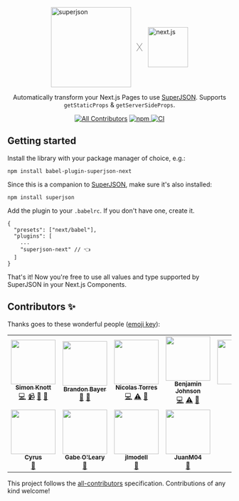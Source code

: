 <p style="display: flex; justify-content: center; align-items: center;">
  <img alt="superjson" src="https://github.com/blitz-js/superjson/raw/main/docs/superjson.png" width="180" />
  <span style="margin: 12px; font-size: 24px; font-weight: 100">X</span>
  <img alt="next.js" src="https://seeklogo.com/images/N/next-js-logo-7929BCD36F-seeklogo.com.png" width="90" />
</p>

<p align="center">
  Automatically transform your Next.js Pages to use <a href="https://github.com/blitz-js/superjson">SuperJSON</a>.
  Supports <code>getStaticProps</code> & <code>getServerSideProps</code>.
</p>

<p align="center">
  <!-- ALL-CONTRIBUTORS-BADGE:START - Do not remove or modify this section -->
<a href="#contributors"><img src="https://img.shields.io/badge/all_contributors-11-orange.svg?style=flat-square" alt="All Contributors"/></a>
<!-- ALL-CONTRIBUTORS-BADGE:END -->
  <a href="https://www.npmjs.com/package/otion">
    <img alt="npm" src="https://img.shields.io/npm/v/babel-plugin-superjson-next" />
  </a>

  <a href="https://github.com/blitz-js/superjson/actions">
    <img
      alt="CI"
      src="https://github.com/blitz-js/superjson/workflows/CI/badge.svg"
    />
  </a>
</p>

## Getting started

Install the library with your package manager of choice, e.g.:

```
npm install babel-plugin-superjson-next
```

Since this is a companion to [SuperJSON](https://github.com/blitz-js/superjson),
make sure it's also installed:

```
npm install superjson
```

Add the plugin to your `.babelrc`.
If you don't have one, create it.


```json5
{
  "presets": ["next/babel"],
  "plugins": [
    ...
    "superjson-next" // 👈
  ]
}
```

That's it! Now you're free to use all values and type supported by SuperJSON in your Next.js Components.

<!-- Potential new section: how it works -->

## Contributors ✨

Thanks goes to these wonderful people ([emoji key](https://allcontributors.org/docs/en/emoji-key)):
<!-- ALL-CONTRIBUTORS-LIST:START - Do not remove or modify this section -->
<!-- prettier-ignore-start -->
<!-- markdownlint-disable -->
<table>
  <tr>
    <td align="center"><a href="https://github.com/Skn0tt"><img src="https://avatars1.githubusercontent.com/u/14912729?v=4?s=100" width="100px;" alt=""/><br /><sub><b>Simon Knott</b></sub></a><br /><a href="https://github.com/blitz-js/babel-plugin-superjson-next/commits?author=Skn0tt" title="Code">💻</a> <a href="#video-Skn0tt" title="Videos">📹</a> <a href="#ideas-Skn0tt" title="Ideas, Planning, & Feedback">🤔</a> <a href="#maintenance-Skn0tt" title="Maintenance">🚧</a></td>
    <td align="center"><a href="https://twitter.com/flybayer"><img src="https://avatars3.githubusercontent.com/u/8813276?v=4?s=100" width="100px;" alt=""/><br /><sub><b>Brandon Bayer</b></sub></a><br /><a href="#ideas-flybayer" title="Ideas, Planning, & Feedback">🤔</a> <a href="#talk-flybayer" title="Talks">📢</a></td>
    <td align="center"><a href="https://github.com/ntgussoni"><img src="https://avatars0.githubusercontent.com/u/10161067?v=4?s=100" width="100px;" alt=""/><br /><sub><b>Nicolas Torres</b></sub></a><br /><a href="https://github.com/blitz-js/babel-plugin-superjson-next/commits?author=ntgussoni" title="Code">💻</a> <a href="https://github.com/blitz-js/babel-plugin-superjson-next/commits?author=ntgussoni" title="Tests">⚠️</a> <a href="https://github.com/blitz-js/babel-plugin-superjson-next/issues?q=author%3Antgussoni" title="Bug reports">🐛</a></td>
    <td align="center"><a href="https://www.benjaminjohnson.me"><img src="https://avatars1.githubusercontent.com/u/20060118?v=4?s=100" width="100px;" alt=""/><br /><sub><b>Benjamin Johnson</b></sub></a><br /><a href="https://github.com/blitz-js/babel-plugin-superjson-next/commits?author=Benjamminj" title="Code">💻</a> <a href="https://github.com/blitz-js/babel-plugin-superjson-next/commits?author=Benjamminj" title="Tests">⚠️</a> <a href="https://github.com/blitz-js/babel-plugin-superjson-next/issues?q=author%3ABenjamminj" title="Bug reports">🐛</a></td>
    <td align="center"><a href="https://github.com/jorisre"><img src="https://avatars1.githubusercontent.com/u/7545547?v=4?s=100" width="100px;" alt=""/><br /><sub><b>Joris</b></sub></a><br /><a href="https://github.com/blitz-js/babel-plugin-superjson-next/commits?author=jorisre" title="Code">💻</a></td>
    <td align="center"><a href="https://github.com/alexrohleder"><img src="https://avatars2.githubusercontent.com/u/7248028?v=4?s=100" width="100px;" alt=""/><br /><sub><b>Alex Rohleder</b></sub></a><br /><a href="https://github.com/blitz-js/babel-plugin-superjson-next/issues?q=author%3Aalexrohleder" title="Bug reports">🐛</a></td>
    <td align="center"><a href="http://kattcorp.com"><img src="https://avatars1.githubusercontent.com/u/459267?v=4?s=100" width="100px;" alt=""/><br /><sub><b>Alex Johansson</b></sub></a><br /><a href="#question-KATT" title="Answering Questions">💬</a></td>
  </tr>
  <tr>
    <td align="center"><a href="https://cyr.us/"><img src="https://avatars3.githubusercontent.com/u/19656?v=4?s=100" width="100px;" alt=""/><br /><sub><b>Cyrus</b></sub></a><br /><a href="https://github.com/blitz-js/babel-plugin-superjson-next/issues?q=author%3Acyrus" title="Bug reports">🐛</a></td>
    <td align="center"><a href="http://gabeoleary.com"><img src="https://avatars1.githubusercontent.com/u/16123225?v=4?s=100" width="100px;" alt=""/><br /><sub><b>Gabe O'Leary</b></sub></a><br /><a href="https://github.com/blitz-js/babel-plugin-superjson-next/issues?q=author%3Agoleary" title="Bug reports">🐛</a></td>
    <td align="center"><a href="https://github.com/jlmodell"><img src="https://avatars1.githubusercontent.com/u/48035911?v=4?s=100" width="100px;" alt=""/><br /><sub><b>jlmodell</b></sub></a><br /><a href="https://github.com/blitz-js/babel-plugin-superjson-next/issues?q=author%3Ajlmodell" title="Bug reports">🐛</a></td>
    <td align="center"><a href="https://juanm04.com"><img src="https://avatars1.githubusercontent.com/u/16712703?v=4?s=100" width="100px;" alt=""/><br /><sub><b>JuanM04</b></sub></a><br /><a href="https://github.com/blitz-js/babel-plugin-superjson-next/issues?q=author%3AJuanM04" title="Bug reports">🐛</a></td>
  </tr>
</table>

<!-- markdownlint-restore -->
<!-- prettier-ignore-end -->

<!-- ALL-CONTRIBUTORS-LIST:END -->

This project follows the [all-contributors](https://github.com/all-contributors/all-contributors) specification. Contributions of any kind welcome!
